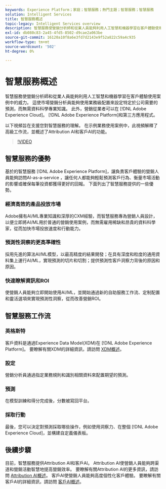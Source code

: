 ```yaml
---
keywords: Experience Platform；家庭；智慧服務；熱門主題；智慧服務；智慧服務
solution: Intelligent Services
title: 智慧服務概述
topic-legacy: Intelligent Services overview
description: 智慧服務使營銷分析師和從業人員能夠利用人工智慧和機器學習在客戶體驗使用案例中的威力。 這使市場營銷分析員能夠使用業務級配置來設定特定於公司需要的預測，而無需資料科學專業知識。 此外，營銷從業者可以激活Adobe Experience Cloud、Adobe Experience Platform和第三方應用程式中的預測。
exl-id: db080c83-2a45-4fd5-8502-d9cae2a063be
source-git-commit: 16120a10f8a6e3fd7d2143e9f52a822c59a4c935
workflow-type: tm+mt
source-wordcount: '502'
ht-degree: 0%

---
```


# 智慧服務概述

智慧服務使營銷分析師和從業人員能夠利用人工智慧和機器學習在客戶體驗使用案例中的威力。 這使市場營銷分析員能夠使用業務級配置來設定特定於公司需要的預測，而無需資料科學專業知識。 此外，營銷從業者可以在 [!DNL Adobe Experience Cloud]。 [!DNL Adobe Experience Platform]和第三方應用程式。

以下視頻旨在支援您對智慧服務的理解。 在示例業務使用案例中，此視頻解釋了高級工作流，並概述了Attribution AI和客戶AI的功能。

>[!VIDEO](https://video.tv.adobe.com/v/32654?learn=on&quality=12)

## 智慧服務的優勢

基於的智慧服務 [!DNL Adobe Experience Platform]，讓負責客戶體驗的營銷人員能夠訪問AI-as-a-service ，讓任何人都能夠輕鬆預測客戶行為、衡量市場活動的影響或確保每筆投資都獲得更好的回報。 下面列出了智慧服務提供的一些優勢。

### 經濟高效的產品投放市場

Adobe擁有AI/ML專業知識和深厚的CXM經驗，而智慧服務專為營銷人員設計，以便立即將AI/ML用於普通的營銷使用案例，而無需雇用稀缺和昂貴的資料科學家，從而加快市場投放速度和行動能力。

### 預測性洞察的更高準確性

採用先進的算法AI/ML模型，以最高精度的結果開發；在具有深度和粒度的通用資料集上運行AI/ML，實現預測的切片和切割；提供預測性客戶洞察力背後的原因和原因。

### 快速瞭解資訊和ROI

使營銷人員能夠立即開始使用AI/ML，並開始通過新的自助服務工作流、定制配置和靈活選項來實現預測性洞察，從而改善營銷ROI。

## 智慧服務工作流

### 英格斯特

客戶資料是通過Experience Data Model(XDM)在 [!DNL Adobe Experience Platform]。 要瞭解有關XDM的詳細資訊，請訪問 [XDM概述](../xdm/home.md)。

### 設定

營銷分析員通過指定業務規則和識別相關資料來配置期望的預測。

### 預測

在模型訓練和得分完成後，分數被寫回平台。

### 採取行動

最後，您可以決定對預測採取哪些操作，例如使用洞察力、在整個 [!DNL Adobe Experience Cloud]，並構建自定義儀表板。

## 後續步驟

目前，智慧服務提供Attribution AI和客戶AI。 Attribution AI使營銷人員能夠跨渠道和營銷活動智慧地提高營銷效率。 要瞭解有關Attribution AI的更多資訊，請訪問 [Attribution AI概述](./attribution-ai/overview.md)。 客戶AI使營銷人員能夠高度個性化客戶體驗。 要瞭解有關客戶AI的詳細資訊，請訪問 [客戶AI概述](./customer-ai/overview.md)。
